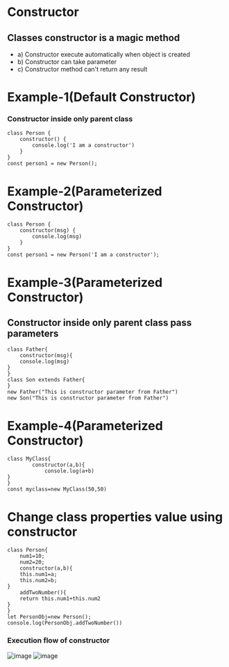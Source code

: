 # Constructor
## Classes constructor is a magic method
- a) Constructor execute automatically when object is created
- b) Constructor can take parameter
- c) Constructor method can't return any result
# Example-1(Default Constructor)
### Constructor inside only parent class
```
class Person {
    constructor() {
        console.log('I am a constructor')
    }
}
const person1 = new Person();
```
# Example-2(Parameterized Constructor)
```
class Person {
    constructor(msg) {
        console.log(msg)
    }
}
const person1 = new Person('I am a constructor');
```
# Example-3(Parameterized Constructor)
## Constructor inside only parent class pass parameters
```
class Father{
    constructor(msg){
    console.log(msg)
}
}
class Son extends Father{    
}
new Father("This is constructor parameter from Father")
new Son("This is constructor parameter from Father")
```
# Example-4(Parameterized Constructor)
```
class MyClass{
        constructor(a,b){
            console.log(a+b)
}
}
const myclass=new MyClass(50,50)
```
# Change class properties value using constructor
```
class Person{
    num1=10;
    num2=20;
    constructor(a,b){
    this.num1=a;
    this.num2=b;
}
    addTwoNumber(){
    return this.num1+this.num2
}
}
let PersonObj=new Person();
console.log(PersonObj.addTwoNumber())
```
### Execution flow of constructor
![image](https://github.com/user-attachments/assets/d229b6ba-6e1c-451f-ad8d-c994d1d18aca)
![image](https://github.com/user-attachments/assets/fbafdb4c-1e46-4801-9ee7-ceacb1ce1351)
